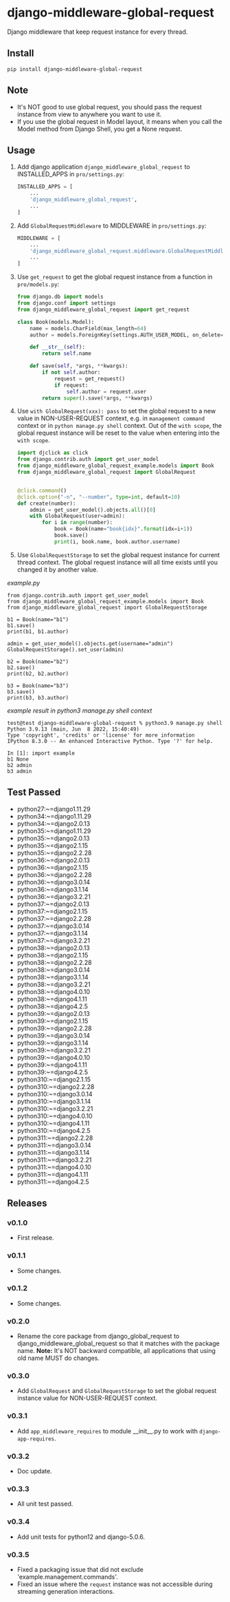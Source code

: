 # django-middleware-global-request


Django middleware that keep request instance for every thread.

## Install


```shell
pip install django-middleware-global-request
```
## Note

- It's NOT good to use global request, you should pass the request instance from view to anywhere you want to use it.
- If you use the global request in Model layout, it means when you call the Model method from Django Shell, you get a None request.

## Usage

1. Add django application `django_middleware_global_request` to INSTALLED_APPS in `pro/settings.py`:

    ```python
    INSTALLED_APPS = [
        ...
        'django_middleware_global_request',
        ...
    ]
    ```

2. Add `GlobalRequestMiddleware` to MIDDLEWARE in `pro/settings.py`:


    ```python
    MIDDLEWARE = [
        ...
        'django_middleware_global_request.middleware.GlobalRequestMiddleware',
        ...
    ]
    ```

3. Use `get_request` to get the global request instance from a function in `pro/models.py`:

    ```python
    from django.db import models
    from django.conf import settings
    from django_middleware_global_request import get_request

    class Book(models.Model):
        name = models.CharField(max_length=64)
        author = models.ForeignKey(settings.AUTH_USER_MODEL, on_delete=models.SET_NULL, null=True, blank=True)

        def __str__(self):
            return self.name

        def save(self, *args, **kwargs):
            if not self.author:
                request = get_request()
                if request:
                    self.author = request.user
            return super().save(*args, **kwargs)
    ```

4. Use `with GlobalRequest(xxx): pass` to set the global request to a new value in NON-USER-REQUEST context, e.g. in `management command` context or in `python manage.py shell` context. Out of the `with scope`, the global request instance will be reset to the value when entering into the `with scope`.

    ```python
    import djclick as click
    from django.contrib.auth import get_user_model
    from django_middleware_global_request_example.models import Book
    from django_middleware_global_request import GlobalRequest


    @click.command()
    @click.option("-n", "--number", type=int, default=10)
    def create(number):
        admin = get_user_model().objects.all()[0]
        with GlobalRequest(user=admin):
            for i in range(number):
                book = Book(name="book{idx}".format(idx=i+1))
                book.save()
                print(i, book.name, book.author.username)
    ```

5. Use `GlobalRequestStorage` to set the global request instance for current thread context. The global request instance will all time exists until you changed it by another value.

*example.py*

```
from django.contrib.auth import get_user_model
from django_middleware_global_request_example.models import Book
from django_middleware_global_request import GlobalRequestStorage

b1 = Book(name="b1")
b1.save()
print(b1, b1.author)

admin = get_user_model().objects.get(username="admin")
GlobalRequestStorage().set_user(admin)

b2 = Book(name="b2")
b2.save()
print(b2, b2.author)

b3 = Book(name="b3")
b3.save()
print(b3, b3.author)
```

*example result in python3 manage.py shell context*

```
test@test django-middleware-global-request % python3.9 manage.py shell
Python 3.9.13 (main, Jun  8 2022, 15:40:49) 
Type 'copyright', 'credits' or 'license' for more information
IPython 8.3.0 -- An enhanced Interactive Python. Type '?' for help.

In [1]: import example
b1 None
b2 admin
b3 admin
```

## Test Passed

- python27:~=django1.11.29
- python34:~=django1.11.29
- python34:~=django2.0.13
- python35:~=django1.11.29
- python35:~=django2.0.13
- python35:~=django2.1.15
- python35:~=django2.2.28
- python36:~=django2.0.13
- python36:~=django2.1.15
- python36:~=django2.2.28
- python36:~=django3.0.14
- python36:~=django3.1.14
- python36:~=django3.2.21
- python37:~=django2.0.13
- python37:~=django2.1.15
- python37:~=django2.2.28
- python37:~=django3.0.14
- python37:~=django3.1.14
- python37:~=django3.2.21
- python38:~=django2.0.13
- python38:~=django2.1.15
- python38:~=django2.2.28
- python38:~=django3.0.14
- python38:~=django3.1.14
- python38:~=django3.2.21
- python38:~=django4.0.10
- python38:~=django4.1.11
- python38:~=django4.2.5
- python39:~=django2.0.13
- python39:~=django2.1.15
- python39:~=django2.2.28
- python39:~=django3.0.14
- python39:~=django3.1.14
- python39:~=django3.2.21
- python39:~=django4.0.10
- python39:~=django4.1.11
- python39:~=django4.2.5
- python310:~=django2.1.15
- python310:~=django2.2.28
- python310:~=django3.0.14
- python310:~=django3.1.14
- python310:~=django3.2.21
- python310:~=django4.0.10
- python310:~=django4.1.11
- python310:~=django4.2.5
- python311:~=django2.2.28
- python311:~=django3.0.14
- python311:~=django3.1.14
- python311:~=django3.2.21
- python311:~=django4.0.10
- python311:~=django4.1.11
- python311:~=django4.2.5

## Releases

### v0.1.0

- First release.

### v0.1.1

- Some changes.

### v0.1.2

- Some changes.

### v0.2.0

- Rename the core package from django_global_request to django_middleware_global_request so that it matches with the package name. **Note:** It's NOT backward compatible, all applications that using old name MUST do changes.

### v0.3.0

- Add `GlobalRequest` and `GlobalRequestStorage` to set the global request instance value for NON-USER-REQUEST context.

### v0.3.1

- Add `app_middleware_requires` to module \_\_init\_\_.py to work with `django-app-requires`.

### v0.3.2

- Doc update.

### v0.3.3

- All unit test passed.

### v0.3.4

- Add unit tests for python12 and django-5.0.6.

### v0.3.5

- Fixed a packaging issue that did not exclude 'example.management.commands'.
- Fixed an issue where the `request` instance was not accessible during streaming generation interactions.
